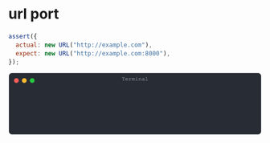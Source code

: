 # url port

```js
assert({
  actual: new URL("http://example.com"),
  expect: new URL("http://example.com:8000"),
});
```

![img](<./url/url port.svg>)

